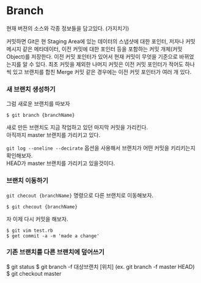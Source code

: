 # Branch

현재 버젼의 소스와 각종 정보들을 담고있다.
(가지치기)

커밋하면 Git은 현 Staging Area에 있는 데이터의 스냅샷에 대한 포인터, 저자나 커밋 메시지 같은 메타데이터, 이전 커밋에 대한 포인터 등을 포함하는 커밋 개체(커밋 Object)를 저장한다. 이전 커밋 포인터가 있어서 현재 커밋이 무엇을 기준으로 바뀌었는지를 알 수 있다. 최초 커밋을 제외한 나머지 커밋은 이전 커밋 포인터가 적어도 하나씩 있고 브랜치를 합친 Merge 커밋 같은 경우에는 이전 커밋 포인터가 여러 개 있다.  

### 새 브랜치 생성하기 
그럼 새로운 브랜치를 따보자
```
$ git branch {branchName}
```
새로 만든 브랜치도 지금 작업하고 있던 마지막 커밋을 가리킨다.  
아직까지 master 브랜치를 가리키고 있다.
  
`git log --oneline --decirate` 옵션을 사용해서 브랜치가 어떤 커밋을 키리키는지 확인해보자.  
HEAD가 master 브랜치를 가리키고 있을것이다.
### 브랜치 이동하기
`git checout {branchName}` 명령으로 다른 브랜치로 이동해보자.
```
$ git checout {branchName}
```

자 이제 다시 커밋을 해보자.  
```
$ git vim test.rb
$ get commit -a -m 'made a change'
```
  
### 기존 브랜치를 다른 브랜치에 덮어쓰기
$ git status
$ git branch -f 대상브랜치 [위치]  (ex. git branch -f master HEAD)
$ git checkout master 
```